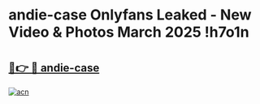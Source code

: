 # andie-case Onlyfans Leaked - New Video & Photos March 2025 !h7o1n

# <h2><a href="https://9fy6nu.iuczelnia.edu.pl?title=andie-case&ref=h7o1n">🔗👉 🔴 andie-case</a></h2>

[![acn](https://github.com/user-attachments/assets/0f9c940e-d8b0-45ae-aac7-cd30a18b3e1c)](https://9fy6nu.iuczelnia.edu.pl?title=andie-case&ref=h7o1n)

